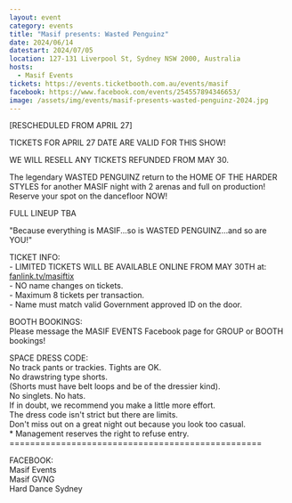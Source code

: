 ```yaml
---
layout: event
category: events
title: "Masif presents: Wasted Penguinz"
date: 2024/06/14
datestart: 2024/07/05
location: 127-131 Liverpool St, Sydney NSW 2000, Australia
hosts:
  - Masif Events
tickets: https://events.ticketbooth.com.au/events/masif
facebook: https://www.facebook.com/events/254557894346653/
image: /assets/img/events/masif-presents-wasted-penguinz-2024.jpg
---
```


\[RESCHEDULED FROM APRIL 27\]

TICKETS FOR APRIL 27 DATE ARE VALID FOR THIS SHOW!

WE WILL RESELL ANY TICKETS REFUNDED FROM MAY 30.

The legendary WASTED PENGUINZ return to the HOME OF THE HARDER STYLES for another MASIF night with 2 arenas and full on production! Reserve your spot on the dancefloor NOW!

FULL LINEUP TBA

"Because everything is MASIF...so is WASTED PENGUINZ...and so are YOU!"

TICKET INFO:  
\- LIMITED TICKETS WILL BE AVAILABLE ONLINE FROM MAY 30TH at: [fanlink.tv/masiftix](https://l.facebook.com/l.php?u=http%3A%2F%2Ffanlink.tv%2Fmasiftix&h=AT2socMo5DHHaOsSjlcKI-95842-3D2MQS22WqOvMPr9qKfrx_zAlEcNba94oqZRdO5D_oxEK5XN7pEzppy_-A1ze9tLQ9ZbI3TiEHui9bzH6aEQyllnzFoL5wwo24EIhfj5rmQmWWvLP9_9Vt5R_MlpSnsnEkmVx7ar7ANpvg&__tn__=q&c[0]=AT2LXrFQePITmzRvvf6-Z23JUmZITbTg0xdTxlaVR3aaBsskOSTPFguvtQedXymRXv3Q0EVL_MvUKNbQeynnxdOZKnE62sWSfbNrQVyItCiM1Cm2a-VbXbR0Ihi3X6YDONo9j7GrIdHhQ8PoHhnGo1RAw7Uld2VL_Ev8OdrSGONUpLDQDLc)  
\- NO name changes on tickets.  
\- Maximum 8 tickets per transaction.  
\- Name must match valid Government approved ID on the door.

BOOTH BOOKINGS:  
Please message the MASIF EVENTS Facebook page for GROUP or BOOTH bookings!

SPACE DRESS CODE:  
No track pants or trackies. Tights are OK.  
No drawstring type shorts.  
(Shorts must have belt loops and be of the dressier kind).  
No singlets. No hats.  
If in doubt, we recommend you make a little more effort.  
The dress code isn't strict but there are limits.  
Don't miss out on a great night out because you look too casual.  
\* Management reserves the right to refuse entry.  
\=================================================

FACEBOOK:  
Masif Events  
Masif GVNG  
Hard Dance Sydney